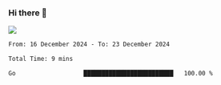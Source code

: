 ### Hi there 👋️

![](https://komarev.com/ghpvc/?username=Loner1024)

<!--START_SECTION:waka-->

```txt
From: 16 December 2024 - To: 23 December 2024

Total Time: 9 mins

Go                   █████████████████████████   100.00 %
```

<!--END_SECTION:waka-->



